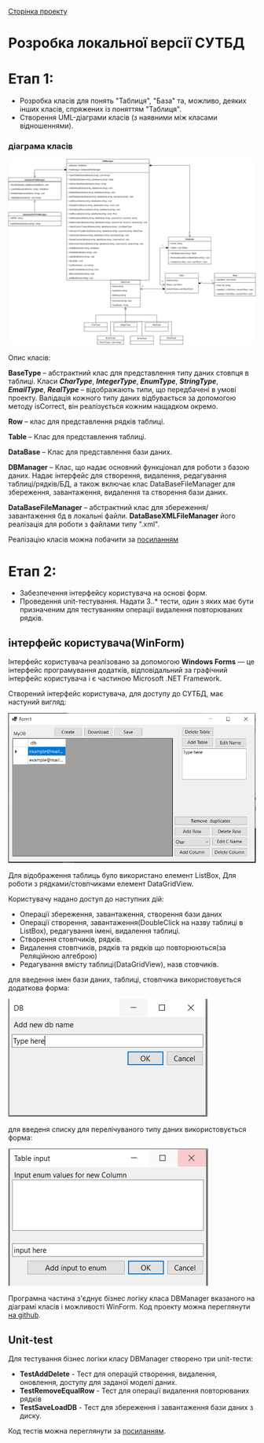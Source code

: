 [Сторінка проекту](https://github.com/Forgefill/TTP-41_IT_Course_Project)

# Розробка локальної версії СУТБД

# Етап 1: 

* Розробка класів для понять "Таблиця", "База" та, можливо, деяких інших класів, спряжених із поняттям "Таблиця".
* Створення UML-діаграми класів (з наявними між класами відношеннями).

### діаграма класів

![class diagram](	../img/ClassDiagramStage1.png)

Опис класів:

**BaseType** – абстрактний клас для представлення типу даних стовпця в таблиці. Класи _**CharType**_, _**IntegerType**_, _**EnumType**_, _**StringType**_, _**EmailType**_, _**RealType**_ – відображають типи, що передбачені в умові проекту. Валідація кожного типу даних відбувається за допомогою методу isCorrect, він реалізується кожним нащадком окремо.

**Row** – клас для представлення рядків таблиці.

**Table** – Клас для представлення таблиці.

**DataBase** – Клас для представлення бази даних.

**DBManager** – Клас, що надає основний функціонал для роботи з базою даних. Надає інтерфейс для створення, видалення, редагування таблиці/рядків/БД, а також включає клас DataBaseFileManager для збереження, завантаження, видалення та створення бази даних.

**DataBaseFileManager** – абстрактний клас для збереження/завантаження бд в локальні файли. **DataBaseXMLFileManager** його реалізація для роботи з файлами типу ".xml".

Реалізацію класів можна побачити за [посиланням](https://github.com/Forgefill/TTP-41_IT_Course_Project/tree/master/DAL)

# Етап 2: 

* Забезпечення інтерфейсу користувача на основі форм.
* Проведення unit-тестування. Надати 3..* тести, один з яких має бути призначеним для тестуванням операції видалення повторюваних рядків.

## інтерфейс користувача(WinForm)

Інтерфейс користувача реалізовано за допомогою **Windows Forms** — це інтерфейс програмування додатків, відповідальний за графічний інтерфейс користувача і є частиною Microsoft .NET Framework.

Створений інтерфейс користувача, для доступу до СУТБД, має настуний вигляд:

![winform](	../img/WinFormStage2.PNG)

Для відображення таблиць було використано елемент ListBox, Для роботи з рядками/стовпчиками елемент DataGridView.

Користувачу надано доступ до наступних дій:
* Операції збереження, завантаження, створення бази даних
* Операції створення, завантаження(DoubleClick на назву таблиці в ListBox), редагування імені, видалення таблиці.
* Створення стовпчиків, рядків.
* Видалення стовпчиків, рядків та рядків що повторюються(за Реляційною алгеброю)
* Редагування вмісту таблиці(DataGridView), назв стовчиків.

для введення імен бази даних, таблиці, стовпчика використовується додаткова форма:

![winform](	../img/InputForm.png)

для введеня списку для перелічуваного типу даних використовується форма:

![winform](	../img/EnumInputForm.png)

Програмна частина з'єднує бізнес логіку класа DBManager вказаного на діаграмі класів і можливості WinForm. 
Код проекту можна переглянути [на github](https://github.com/Forgefill/TTP-41_IT_Course_Project/blob/master/LocalDB/Form1.cs).
## Unit-test

Для тестування бізнес логіки класу DBManager створено три unit-тести:

* **TestAddDelete** - Тест для операцій створення, видалення, оновлення, доступу для заданої моделі даних.
* **TestRemoveEqualRow** - Тест для операції видалення повторюваних рядків
* **TestSaveLoadDB** - Тест для збереження і завантаження бази даних з диску.

Код тестів можна переглянути за [посиланням](https://github.com/Forgefill/TTP-41_IT_Course_Project/blob/master/DBTest/UnitTest1.cs).
